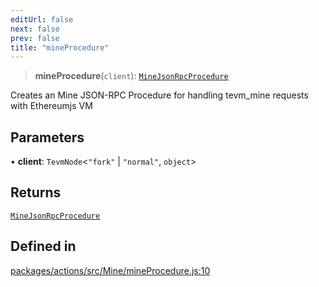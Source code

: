 ```yaml
---
editUrl: false
next: false
prev: false
title: "mineProcedure"
---
```


> **mineProcedure**(`client`): [`MineJsonRpcProcedure`](/reference/tevm/actions/type-aliases/minejsonrpcprocedure/)

Creates an Mine JSON-RPC Procedure for handling tevm_mine requests with Ethereumjs VM

## Parameters

• **client**: `TevmNode`\<`"fork"` \| `"normal"`, `object`\>

## Returns

[`MineJsonRpcProcedure`](/reference/tevm/actions/type-aliases/minejsonrpcprocedure/)

## Defined in

[packages/actions/src/Mine/mineProcedure.js:10](https://github.com/evmts/tevm-monorepo/blob/main/packages/actions/src/Mine/mineProcedure.js#L10)
